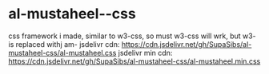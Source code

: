 # al-mustaheel--css
css framework i made, similar to w3-css, so must w3-css will wrk, but w3- is replaced withj am-
jsdelivr cdn: https://cdn.jsdelivr.net/gh/SupaSibs/al-mustaheel-css/al-mustaheel.css
jsdelivr min cdn:  https://cdn.jsdelivr.net/gh/SupaSibs/al-mustaheel-css/al-mustaheel.min.css
